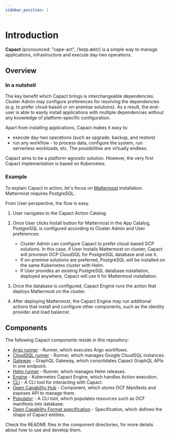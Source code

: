 ```yaml
---
sidebar_position: 1
---
```


# Introduction

**Capact** (pronounced: "cape-act", /ˈkeɪp.ækt/) is a simple way to manage applications, infrastructure and execute day-two operations.

## Overview

### In a nutshell

The key benefit which Capact brings is interchangeable dependencies. Cluster Admin may configure preferences for resolving the dependencies (e.g. to prefer cloud-based or on-premise solutions). As a result, the end-user is able to easily install applications with multiple dependencies without any knowledge of platform-specific configuration.

Apart from installing applications, Capact makes it easy to:
- execute day-two operations (such as upgrade, backup, and restore)
- run any workflow - to process data, configure the system, run serverless workloads, etc. The possibilities are virtually endless.

Capact aims to be a platform-agnostic solution. However, the very first Capact implementation is based on Kubernetes.

### Example

To explain Capact in action, let's focus on [Mattermost](https://mattermost.org/) installation. Mattermost requires PostgreSQL.

From User perspective, the flow is easy.

1. User navigates to the Capact Action Catalog.
2. Once User clicks Install button for Mattermost in the App Catalog, PostgreSQL is configured according to Cluster Admin and User preferences:
   
   - Cluster Admin can configure Capact to prefer cloud-based GCP solutions. In this case, if User Installs Mattermost on cluster, Capact will provision GCP CloudSQL for PostgreSQL database and use it.
   - If on-premise solutions are preferred, PostgreSQL will be installed on the same Kubernetes cluster with Helm.
   - If User provides an existing PostgreSQL database installation, deployed anywhere, Capact will use it for Mattermost installation.
   
3. Once the database is configured, Capact Engine runs the action that deploys Mattermost on the cluster.
4. After deploying Mattermost, the Capact Engine may run additional actions that install and configure other components, such as the identity provider and load balancer.

## Components

The following Capact components reside in this repository:

- [Argo runner](https://github.com/capactio/capact/tree/main/cmd/argo-runner) - Runner, which executes Argo workflows.
- [CloudSQL runner](https://github.com/capactio/capact/tree/main/cmd/cloudsql-runner) - Runner, which manages Google CloudSQL instances.
- [Gateway](https://github.com/capactio/capact/tree/main/cmd/gateway) - GraphQL Gateway, which consolidates Capact GraphQL APIs in one endpoint.
- [Helm runner](https://github.com/capactio/capact/tree/main/cmd/helm-runner) - Runner, which manages Helm releases.
- [Engine](https://github.com/capactio/capact/tree/main/cmd/k8s-engine) - Kubernetes Capact Engine, which handles Action execution.
- [CLI](https://github.com/capactio/capact/tree/main/cmd/cli) - A CLI tool for interacting with Capact.
- [Open Capability Hub](https://github.com/capactio/capact/tree/main/och-js) - Component, which stores OCF Manifests and exposes API to manage them.
- [Populator](https://github.com/capactio/capact/tree/main/cmd/populator) - A CLI tool, which populates resources such as OCF manifests into database.
- [Open Capability Format specification](https://github.com/capactio/capact/tree/main/ocf-spec) - Specification, which defines the shape of Capact entities.

Check the README files in the component directories, for more details about how to use and develop them.
